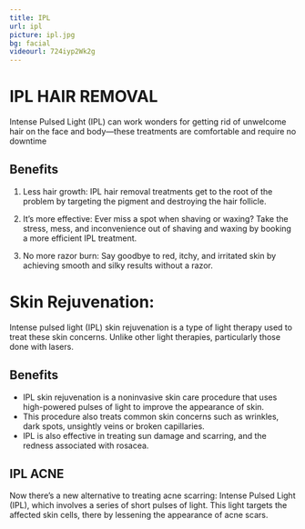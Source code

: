 ```yaml
---
title: IPL
url: ipl
picture: ipl.jpg
bg: facial
videourl: 724iyp2Wk2g
---
```


# IPL HAIR REMOVAL
Intense Pulsed Light (IPL) can work wonders for getting rid of unwelcome hair on the face and body—these treatments are comfortable and require no downtime

## Benefits

1. Less hair growth: IPL hair removal treatments get to the root of the problem by targeting the pigment and destroying the hair follicle.

2. It’s more effective: Ever miss a spot when shaving or waxing? Take the stress, mess, and inconvenience out of shaving and waxing by booking a more efficient IPL treatment.

3. No more razor burn: Say goodbye to red, itchy, and irritated skin by achieving smooth and silky results without a razor. 



# Skin Rejuvenation:
Intense pulsed light (IPL) skin rejuvenation is a type of light therapy used to treat these skin concerns. Unlike other light therapies, particularly those done with lasers.

## Benefits
- IPL skin rejuvenation is a noninvasive skin care procedure that uses high-powered pulses of light to improve the appearance of skin.
- This procedure also treats common skin concerns such as wrinkles, dark spots, unsightly veins or broken capillaries.
- IPL is also effective in treating sun damage and scarring, and the redness associated with rosacea. 


## IPL ACNE
Now there’s a new alternative to treating acne scarring: Intense Pulsed Light (IPL), which involves a series of short pulses of light. This light targets the affected skin cells, there by lessening the appearance of acne scars. 
